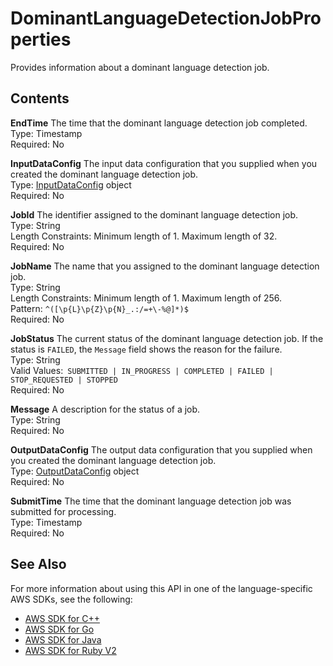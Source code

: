 # DominantLanguageDetectionJobProperties<a name="API_DominantLanguageDetectionJobProperties"></a>

Provides information about a dominant language detection job\.

## Contents<a name="API_DominantLanguageDetectionJobProperties_Contents"></a>

 **EndTime**   <a name="comprehend-Type-DominantLanguageDetectionJobProperties-EndTime"></a>
The time that the dominant language detection job completed\.  
Type: Timestamp  
Required: No

 **InputDataConfig**   <a name="comprehend-Type-DominantLanguageDetectionJobProperties-InputDataConfig"></a>
The input data configuration that you supplied when you created the dominant language detection job\.  
Type: [InputDataConfig](API_InputDataConfig.md) object  
Required: No

 **JobId**   <a name="comprehend-Type-DominantLanguageDetectionJobProperties-JobId"></a>
The identifier assigned to the dominant language detection job\.  
Type: String  
Length Constraints: Minimum length of 1\. Maximum length of 32\.  
Required: No

 **JobName**   <a name="comprehend-Type-DominantLanguageDetectionJobProperties-JobName"></a>
The name that you assigned to the dominant language detection job\.  
Type: String  
Length Constraints: Minimum length of 1\. Maximum length of 256\.  
Pattern: `^([\p{L}\p{Z}\p{N}_.:/=+\-%@]*)$`   
Required: No

 **JobStatus**   <a name="comprehend-Type-DominantLanguageDetectionJobProperties-JobStatus"></a>
The current status of the dominant language detection job\. If the status is `FAILED`, the `Message` field shows the reason for the failure\.  
Type: String  
Valid Values:` SUBMITTED | IN_PROGRESS | COMPLETED | FAILED | STOP_REQUESTED | STOPPED`   
Required: No

 **Message**   <a name="comprehend-Type-DominantLanguageDetectionJobProperties-Message"></a>
A description for the status of a job\.  
Type: String  
Required: No

 **OutputDataConfig**   <a name="comprehend-Type-DominantLanguageDetectionJobProperties-OutputDataConfig"></a>
The output data configuration that you supplied when you created the dominant language detection job\.  
Type: [OutputDataConfig](API_OutputDataConfig.md) object  
Required: No

 **SubmitTime**   <a name="comprehend-Type-DominantLanguageDetectionJobProperties-SubmitTime"></a>
The time that the dominant language detection job was submitted for processing\.  
Type: Timestamp  
Required: No

## See Also<a name="API_DominantLanguageDetectionJobProperties_SeeAlso"></a>

For more information about using this API in one of the language\-specific AWS SDKs, see the following:
+  [AWS SDK for C\+\+](https://docs.aws.amazon.com/goto/SdkForCpp/comprehend-2017-11-27/DominantLanguageDetectionJobProperties) 
+  [AWS SDK for Go](https://docs.aws.amazon.com/goto/SdkForGoV1/comprehend-2017-11-27/DominantLanguageDetectionJobProperties) 
+  [AWS SDK for Java](https://docs.aws.amazon.com/goto/SdkForJava/comprehend-2017-11-27/DominantLanguageDetectionJobProperties) 
+  [AWS SDK for Ruby V2](https://docs.aws.amazon.com/goto/SdkForRubyV2/comprehend-2017-11-27/DominantLanguageDetectionJobProperties) 